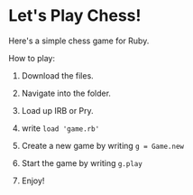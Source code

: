 # Let's Play Chess!

Here's a simple chess game for Ruby.

How to play:

1. Download the files.

2. Navigate into the folder.

3. Load up IRB or Pry.

4. write `load 'game.rb'`

5. Create a new game by writing `g = Game.new`

6. Start the game by writing `g.play`

7. Enjoy!

